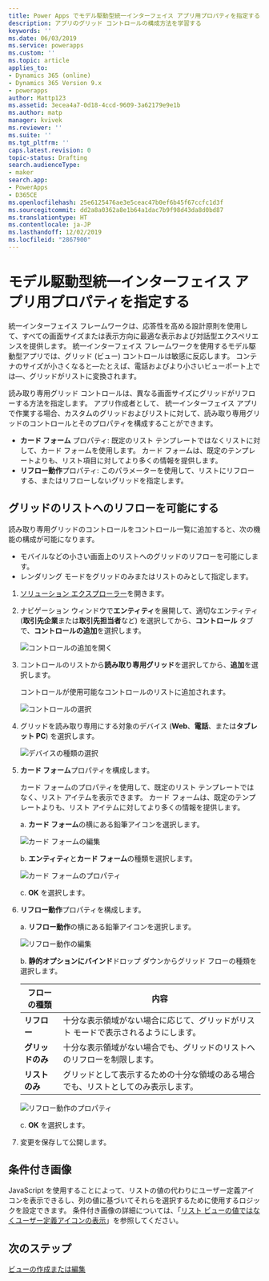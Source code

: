 ```yaml
---
title: Power Apps でモデル駆動型統一インターフェイス アプリ用プロパティを指定する | MicrosoftDocs
description: アプリのグリッド コントロールの構成方法を学習する
keywords: ''
ms.date: 06/03/2019
ms.service: powerapps
ms.custom: ''
ms.topic: article
applies_to:
- Dynamics 365 (online)
- Dynamics 365 Version 9.x
- powerapps
author: Mattp123
ms.assetid: 3ecea4a7-0d18-4ccd-9609-3a62179e9e1b
ms.author: matp
manager: kvivek
ms.reviewer: ''
ms.suite: ''
ms.tgt_pltfrm: ''
caps.latest.revision: 0
topic-status: Drafting
search.audienceType:
- maker
search.app:
- PowerApps
- D365CE
ms.openlocfilehash: 25e6125476ae3e5ceac47b0ef6b45f67ccfc1d3f
ms.sourcegitcommit: dd2a8a0362a8e1b64a1dac7b9f98d43da8d0bd87
ms.translationtype: HT
ms.contentlocale: ja-JP
ms.lasthandoff: 12/02/2019
ms.locfileid: "2867900"
---
```

# <a name="specify-properties-for-model-driven-unified-interface-apps"></a>モデル駆動型統一インターフェイス アプリ用プロパティを指定する

統一インターフェイス フレームワークは、応答性を高める設計原則を使用して、すべての画面サイズまたは表示方向に最適な表示および対話型エクスペリエンスを提供します。 統一インターフェイス フレームワークを使用するモデル駆動型アプリでは、グリッド (ビュー) コントロールは敏感に反応します。 コンテナのサイズが小さくなると—たとえば、電話およびより小さいビューポート上では—、グリッドがリストに変換されます。 

読み取り専用グリッド コントロールは、異なる画面サイズにグリッドがリフローする方法を指定します。 アプリ作成者として、 統一インターフェイス アプリで作業する場合、カスタムのグリッドおよびリストに対して、読み取り専用グリッドのコントロールとそのプロパティを構成することができます。
- **カード フォーム** プロパティ: 既定のリスト テンプレートではなくリストに対して、カード フォームを使用します。 カード フォームは、既定のテンプレートよりも、リスト項目に対してより多くの情報を提供します。
- **リフロー動作**プロパティ: このパラメーターを使用して、リストにリフローする、またはリフローしないグリッドを指定します。

## <a name="allow-grid-to-reflow-into-list"></a>グリッドのリストへのリフローを可能にする

読み取り専用グリッドのコントロールをコントロール一覧に追加すると、次の機能の構成が可能になります。 
- モバイルなどの小さい画面上のリストへのグリッドのリフローを可能にします。
- レンダリング モードをグリッドのみまたはリストのみとして指定します。  

1. [ソリューション エクスプローラー](advanced-navigation.md#solution-explorer)を開きます。
2. ナビゲーション ウィンドウで**エンティティ**を展開して、適切なエンティティ (**取引先企業**または**取引先担当者**など) を選択してから、**コントロール** タブで、**コントロールの追加**を選択します。

    ![コントロールの追加を開く](media/UnifiedInterface_ReadOnlyGrid_AddControl.png "コントロールの追加を開く")

3. コントロールのリストから**読み取り専用グリッド**を選択してから、**追加**を選択します。

    コントロールが使用可能なコントロールのリストに追加されます。
   
    ![コントロールの選択](media/UnifiedInterface_ReadOnlyGrid_SelectControl.png "コントロールの選択")
    
4. グリッドを読み取り専用にする対象のデバイス (**Web**、**電話**、または**タブレット PC**) を選択します。

    ![デバイスの種類の選択](media/UnifiedInterface_ReadOnlyGrid_SelectDevice.png "デバイスの選択")

5. **カード フォーム**プロパティを構成します。

    カード フォームのプロパティを使用して、既定のリスト テンプレートではなく、リスト アイテムを表示できます。 カード フォームは、既定のテンプレートよりも、リスト アイテムに対してより多くの情報を提供します。    

    a. **カード フォーム**の横にある鉛筆アイコンを選択します。

    ![カード フォームの編集](media/UnifiedInterface_ReadOnlyGrid_CardForm.png "カード フォームの編集")

    b.  **エンティティ**と**カード フォーム**の種類を選択します。

    ![カード フォームのプロパティ](media/UnifiedInterface_ReadOnlyGrid_CardFormProperties.png "カード フォームのプロパティ")

    c. **OK** を選択します。
6. **リフロー動作**プロパティを構成します。 
    
    a. **リフロー動作**の横にある鉛筆アイコンを選択します。

    ![リフロー動作の編集](media/UnifiedInterface_ReadOnlyGrid_EditReflow.png "リフロー動作の編集")

    b. **静的オプションにバインド**ドロップ ダウンからグリッド フローの種類を選択します。 

    |フローの種類|内容|
    |--------------|--------------------|
    |**リフロー**|十分な表示領域がない場合に応じて、グリッドがリスト モードで表示されるようにします。|
    |**グリッドのみ**|十分な表示領域がない場合でも、グリッドのリストへのリフローを制限します。|
    |**リストのみ**|グリッドとして表示するための十分な領域のある場合でも、リストとしてのみ表示します。|
    
     ![リフロー動作のプロパティ](media/UnifiedInterface_ReadOnlyGrid_ReflowProperties.png "リフロー動作のプロパティ")

    c. **OK** を選択します。


7.  変更を保存して公開します。 


## <a name="conditional-image"></a>条件付き画像
JavaScript を使用することによって、リストの値の代わりにユーザー定義アイコンを表示できるし、列の値に基づいてそれらを選択するために使用するロジックを設定できます。 条件付き画像の詳細については、「[リスト ビューの値ではなくユーザー定義アイコンの表示](../common-data-service/display-custom-icons-instead.md)」を参照してください。

## <a name="next-steps"></a>次のステップ
[ビューの作成または編集](create-edit-views.md)
